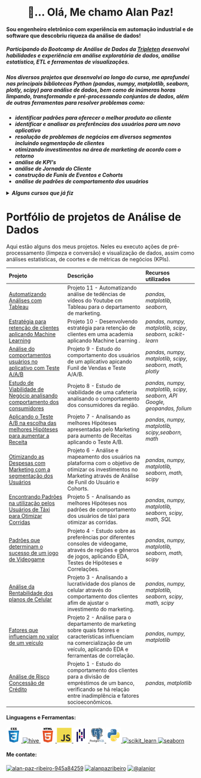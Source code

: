 <h1 align="center">👋... Olá, Me chamo Alan Paz!</h1>
<h4 align="left">Sou engenheiro eletrônico com experiência em automação industrial e de software que descobriu riqueza da análise de dados!</h4>
<h5 align="left">Participando do Bootcamp de Análise de Dados da <a href = 'https://tripleten.com/pt-bra/data-analyst/webinar/' taget ='_blank'>Tripleten</a> desenvolvi habilidades e experiência em análise exploratória de dados, análise estatística, ETL e ferramentas de visualizações.</h5>

<h5 align="left">Nos diversos projetos que desenvolvi ao longo do curso, me aprofundei nas principais bibliotecas Python (pandas, numpy, matplotlib, seaborn, plotly, scipy) para análise de dados, bem como de inúmeras horas limpando, transformando e pré-processando conjuntos de dados, além de outras ferramentas para resolver problemas como: 
<h5 align='left'>
<p align='left'> 
</p>
  
*  identificar padrões para oferecer o melhor produto ao cliente
*  identificar e analisar as preferências dos usuários para um novo aplicativo
*  resolução de problemas de negócios em diversos segmentos incluindo segmentação de clientes
*  otimizando investimentos na área de marketing de acordo com o retorno
*  análise de KPI's
*  análise de Jornada do Cliente
*  construção de Funis de Eventos e Cohorts
*  análise de padrões de comportamento dos usuários


<!--START_SECTION:table-->
<details>
<summary>Alguns cursos que já fiz</summary> 
  
| Curso | Lugar | Ano |
| :---: | :---: | :---: |
| Introduction to Power BI | DataCamp | 2022 |
| Computational Social Science | Coursera | 2023 |
| Modern Big Data Analysis with SQL | Coursera | 2023 |
| IBM Data Analytics with R| Coursera | 2023 |
| Google Data Analytics | Coursera | 2023 |
| Big Data 3.0 | Data Science Academy | 2022 |


</details>

# Portfólio de projetos de Análise de Dados

Aqui estão alguns dos meus projetos. Neles eu executo ações de pré-processamento (limpeza e conversão) e visualização de dados, assim como análises estatísticas, de coortes e de métricas de negócios (KPIs).

| Projeto               | Descrição                                                                                   | Recursos utilizados            |
|:--------------------- |:------------------------------------------------------------------------------------------- |:------------------------------ |
|[Automatizando Análises com Tableau](https://github.com/alanpazribeiro/Analise-Risco-Credito/blob/main/An%C3%A1lise%20de%20Risco%20de%20Empr%C3%A9stimo.ipynb)|Projeto 11 - Automatizando análise de tedências de vídeos do Youtube cm Tableau para o departamento de marketing.|*pandas, matplotlib, seaborn,*|
|[Estratégia para retenção de clientes aplicando Machine Learning](https://github.com/alanpazribeiro/Priorizando-Hipoteses-Aumentar-Receita/blob/main/Teste%20A_B%20aumentar%20a%20receita.ipynb "Aplicando o Teste A/B na escoha das melhores Hipóteses para aumentar a Receita")|Projeto 10 - Desenvolvendo estratégia para retenção de clientes em uma academia aplicando Machine Learning .|*pandas, numpy, matplotlib, scipy, seaborn, scikit-learn*|
|[Análise do comportamentos usuários no aplicativo com Teste A/A/B](https://github.com/alanpazribeiro/Priorizando-Hipoteses-Aumentar-Receita/blob/main/Teste%20A_B%20aumentar%20a%20receita.ipynb "Aplicando o Teste A/B na escoha das melhores Hipóteses para aumentar a Receita")|Projeto 9 - Estudo do comportamento dos usuários de um aplicativo apicando Funil de Vendas e Teste A/A/B.|*pandas, numpy, matplotlib, scipy, seaborn, math, plotly*|
|[Estudo de Viabilidade de Negócio analisando comportamento dos consumidores](https://github.com/alanpazribeiro/Priorizando-Hipoteses-Aumentar-Receita/blob/main/Teste%20A_B%20aumentar%20a%20receita.ipynb "Aplicando o Teste A/B na escoha das melhores Hipóteses para aumentar a Receita")|Projeto 8 - Estudo de viabilidade de uma cafeteria analisando o comportamento dos consumidores da região.|*pandas, numpy, matplotlib, scipy, seaborn, API Google, geopandas, folium*|
|[Aplicando o Teste A/B na escolha das melhores Hipóteses para aumentar a Receita](https://github.com/alanpazribeiro/Priorizando-Hipoteses-Aumentar-Receita/blob/main/Teste%20A_B%20aumentar%20a%20receita.ipynb "Aplicando o Teste A/B na escoha das melhores Hipóteses para aumentar a Receita")|Projeto 7 - Analisando as melhores Hipóteses apresentadas pelo Marketing para aumento de Receitas aplicando o Teste A/B.|*pandas, numpy, matplotlib, scipy,seaborn, math*|
|[Otimizando as Despesas com Marketing com a segmentação dos Usuários](https://github.com/alanpazribeiro/Otimizando-Despesas-com-Marketing/blob/main/Otimiza%C3%A7%C3%A3o%20de%20Despesas%20com%20Marketing.ipynb "Otimizando as Despesas com Marketing")|Projeto 6 - Análise e mapeamento dos usuários na plataforma com o objetivo de otimizar os investimentos no Marketing através de Análise de Funil do Usuário e Cohorts.|*pandas, numpy, matplotlib, seaborn, math, scipy*|
|[Encontrando Padrões na utilização pelos Usuários de Táxi para Otimizar Corridas](https://github.com/alanpazribeiro/Priorizando-Hipoteses-Aumentar-Receita/blob/main/Teste%20A_B%20aumentar%20a%20receita.ipynb "Teste A/B na escoha das melhores Hipóteses para aumentar a Receita ")|Projeto 5 - Analisando as melhores Hipóteses nos padrões de comportamento dos usuários de táxi para otimizar as corridas.|*pandas, numpy, matplotlib, seaborn, scipy, math, SQL*|
|[Padrões que determinam o sucesso de um jogo de Videogame](https://github.com/diego-analytics/projetos_dados/blob/main/arquivos_projetos/Projeto_console_analysis.ipynb](https://github.com/alanpazribeiro/analise-sucesso-videograme/blob/main/Identifica%C3%A7%C3%A3o%20de%20Padr%C3%B5es%20no%20Sucesso%20de%20um%20Jogo.ipynb)]() "As características que determinam o sucesso dos videogames")|Projeto 4 - Estudo sobre as preferências por diferentes consoles de videogame, através de regiões e gêneros de jogos, aplicando EDA, Testes de Hipóteses e Correlações.|*pandas, numpy, matplotlib, seaborn, math, scipy*|
|[Análise da Rentabilidade dos planos de Celular](https://github.com/alanpazribeiro/Plano-de-Celular-mais-Rentavel/blob/main/Comport_Usuario_Telefonia.ipynb "Análise da Rentabilidade dos plaos de Celular")|Projeto 3 - Analisando a lucratividade dos planos de celular através do comportamento dos clientes afim de ajustar o investimento do marketing.|*pandas, numpy, matplotlib, seaborn, scipy, math, scipy*|
|[Fatores que influenciam no valor de um veículo](https://github.com/alanpazribeiro/Fatores-influenciam-no-valor-do-veiculo./blob/main/Fatores%20que%20influenciam%20os%20pre%C3%A7os%20dos%20ve%C3%ADculos.ipynb "Fatores que influenciam no valor de um veículo")|Projeto 2 - Análise para o departamento de marketing sobre quais fatores e características influenciam na comercialização de um veículo, aplicando EDA e ferramentas de correlação.|*pandas, numpy, matplotlib*|
|[Análise de Risco Concessão de Crédito](https://github.com/alanpazribeiro/Analise-Risco-Credito/blob/main/An%C3%A1lise%20de%20Risco%20de%20Empr%C3%A9stimo.ipynb)|Projeto 1 - Estudo do comportamento dos clientes para a divisão de empréstimos de um banco, verificando se há relação entre inadimplência e fatores socioeconômicos.|*pandas, matplotlib*|









<h4 align="left">Linguagens e Ferramentas:</h4>
<p align="left"> <a href="https://www.w3schools.com/css/" target="_blank" rel="noreferrer"> <img src="https://raw.githubusercontent.com/devicons/devicon/master/icons/css3/css3-original-wordmark.svg" alt="css3" width="40" height="40"/> </a> <a href="https://hive.apache.org/" target="_blank" rel="noreferrer"> <img src="https://www.vectorlogo.zone/logos/apache_hive/apache_hive-icon.svg" alt="hive" width="40" height="40"/> </a> <a href="https://www.w3.org/html/" target="_blank" rel="noreferrer"> <img src="https://raw.githubusercontent.com/devicons/devicon/master/icons/html5/html5-original-wordmark.svg" alt="html5" width="40" height="40"/> </a> <a href="https://developer.mozilla.org/en-US/docs/Web/JavaScript" target="_blank" rel="noreferrer"> <img src="https://raw.githubusercontent.com/devicons/devicon/master/icons/javascript/javascript-original.svg" alt="javascript" width="40" height="40"/> </a> <a href="https://pandas.pydata.org/" target="_blank" rel="noreferrer"> <img src="https://raw.githubusercontent.com/devicons/devicon/2ae2a900d2f041da66e950e4d48052658d850630/icons/pandas/pandas-original.svg" alt="pandas" width="40" height="40"/> </a> <a href="https://www.postgresql.org" target="_blank" rel="noreferrer"> <img src="https://raw.githubusercontent.com/devicons/devicon/master/icons/postgresql/postgresql-original-wordmark.svg" alt="postgresql" width="40" height="40"/> </a> <a href="https://www.python.org" target="_blank" rel="noreferrer"> <img src="https://raw.githubusercontent.com/devicons/devicon/master/icons/python/python-original.svg" alt="python" width="40" height="40"/> </a> <a href="https://scikit-learn.org/" target="_blank" rel="noreferrer"> <img src="https://upload.wikimedia.org/wikipedia/commons/0/05/Scikit_learn_logo_small.svg" alt="scikit_learn" width="40" height="40"/> </a> <a href="https://seaborn.pydata.org/" target="_blank" rel="noreferrer"> <img src="https://seaborn.pydata.org/_images/logo-mark-lightbg.svg" alt="seaborn" width="40" height="40"/> </a> </p>

<h4 align="left">Me contate:</h4>
<p align="left">
<a href="https://linkedin.com/in/alan-paz-ribeiro-945a84259" target="blank"><img align="center" src="https://raw.githubusercontent.com/rahuldkjain/github-profile-readme-generator/master/src/images/icons/Social/linked-in-alt.svg" alt="alan-paz-ribeiro-945a84259" height="30" width="40" /></a>
<a href="https://kaggle.com/alanpazribeiro" target="blank"><img align="center" src="https://raw.githubusercontent.com/rahuldkjain/github-profile-readme-generator/master/src/images/icons/Social/kaggle.svg" alt="alanpazribeiro" height="30" width="40" /></a>
<a href="https://medium.com/@alanjpr" target="blank"><img align="center" src="https://raw.githubusercontent.com/rahuldkjain/github-profile-readme-generator/master/src/images/icons/Social/medium.svg" alt="@alanjpr" height="30" width="40" /></a>
</p>
